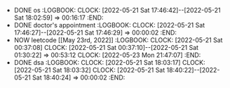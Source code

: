 - DONE os
  :LOGBOOK:
  CLOCK: [2022-05-21 Sat 17:46:42]--[2022-05-21 Sat 18:02:59] =>  00:16:17
  :END:
- DONE doctor's appointment
  :LOGBOOK:
  CLOCK: [2022-05-21 Sat 17:46:27]--[2022-05-21 Sat 17:46:29] =>  00:00:02
  :END:
- NOW leetcode [[May 23rd, 2022]]
  :LOGBOOK:
  CLOCK: [2022-05-21 Sat 00:37:08]
  CLOCK: [2022-05-21 Sat 00:37:10]--[2022-05-21 Sat 01:30:22] =>  00:53:12
  CLOCK: [2022-05-23 Mon 21:47:07]
  :END:
- DONE dsa
  :LOGBOOK:
  CLOCK: [2022-05-21 Sat 18:03:17]
  CLOCK: [2022-05-21 Sat 18:03:32]
  CLOCK: [2022-05-21 Sat 18:40:22]--[2022-05-21 Sat 18:40:24] =>  00:00:02
  :END: